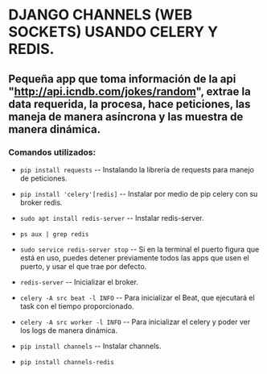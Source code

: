 # DJANGO CHANNELS (WEB SOCKETS) USANDO CELERY Y REDIS.

## Pequeña app que toma información de la api "http://api.icndb.com/jokes/random", extrae la data requerida, la procesa, hace peticiones, las maneja de manera asíncrona y las muestra de manera dinámica.

### Comandos utilizados:

- `pip install requests` -- Instalando la librería de requests para manejo de peticiones.

- `pip install 'celery'[redis]` -- Instalar por medio de pip celery con su broker redis.

- `sudo apt install redis-server` -- Instalar redis-server.

- `ps aux | grep redis`
 
 - `sudo service redis-server stop` -- Si en la terminal el puerto figura que está en uso, puedes detener previamente todos las apps que usen el puerto, y usar el que trae por defecto.

 - `redis-server` -- Inicializar el broker.

- `celery -A src beat -l INFO` -- Para inicializar el Beat, que ejecutará el task con el tiempo proporcionado.

- `celery -A src worker -l INFO` -- Para inicializar el celery y poder ver los logs de manera dinámica.

- `pip install channels` -- Instalar channels.

- `pip install channels-redis`